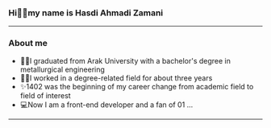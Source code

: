 ### Hi🙋‍♂️my name is Hasdi Ahmadi Zamani
---
### About me
- 👨‍🎓I graduated from Arak University with a bachelor's degree in metallurgical engineering
- 👷‍♂️I worked in a degree-related field for about three years
- ✨1402 was the beginning of my career change from academic field to field of interest
- 💻Now I am a front-end developer and a fan of 01 ...
---


